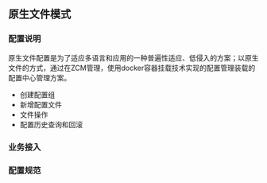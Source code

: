 ## 原生文件模式

### 配置说明

原生文件配置是为了适应多语言和应用的一种普遍性适应、低侵入的方案；以原生文件的方式，通过在ZCM管理，使用docker容器挂载技术实现的配置管理装载的配置中心管理方案。

* 创建配置组
* 新增配置文件
* 文件操作
* 配置历史查询和回滚

### 业务接入



### 配置规范




